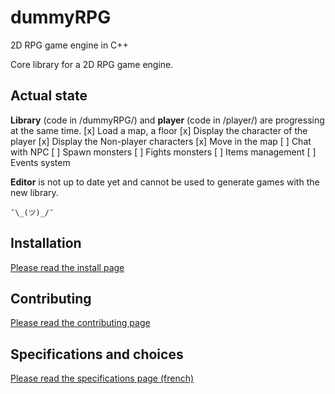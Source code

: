 # dummyRPG

2D RPG game engine in C++  
  
Core library for a 2D RPG game engine.

## Actual state

**Library** (code in /dummyRPG/) and **player** (code in /player/) are progressing at the same time.
[x] Load a map, a floor
[x] Display the character of the player
[x] Display the Non-player characters
[x] Move in the map
[ ] Chat with NPC
[ ] Spawn monsters
[ ] Fights monsters
[ ] Items management
[ ] Events system

**Editor** is not up to date yet and cannot be used to generate games with the new library.

`¯\_(ツ)_/¯`

## Installation

[Please read the install page](doc/install.md)

## Contributing

[Please read the contributing page](doc/contributing.md)

## Specifications and choices

[Please read the specifications page (french)](doc/specifications.md)
